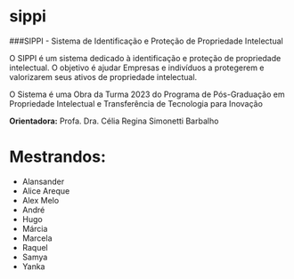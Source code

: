 # sippi
###SIPPI - Sistema de Identificação e Proteção de Propriedade Intelectual

O SIPPI é um sistema dedicado à identificação e proteção de propriedade intelectual.
O objetivo é ajudar Empresas e indivíduos a protegerem e valorizarem seus ativos de propriedade intelectual.

O Sistema é uma Obra da Turma 2023 do Programa de Pós-Graduação em Propriedade Intelectual e Transferência de Tecnologia para Inovação

**Orientadora:** Profa. Dra. Célia Regina Simonetti Barbalho

# Mestrandos:
- Alansander
- Alice Areque
- Alex Melo
- André
- Hugo
- Márcia
- Marcela
- Raquel
- Samya
- Yanka
